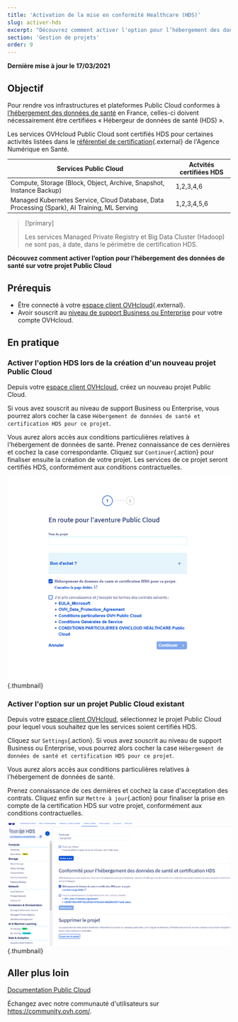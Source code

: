 ```yaml
---
title: 'Activation de la mise en conformité Healthcare (HDS)'
slug: activer-hds
excerpt: "Découvrez comment activer l'option pour l’hébergement des données de santé sur votre projet Public Cloud"
section: 'Gestion de projets'
order: 9
---
```


**Dernière mise à jour le 17/03/2021**

## Objectif

Pour rendre vos infrastructures et plateformes Public Cloud conformes à [l’hébergement des données de santé](https://www.ovhcloud.com/fr/enterprise/certification-conformity/hds/) en France, celles-ci doivent nécessairement être certifiées « Hébergeur de données de santé (HDS) ».

Les services OVHcloud Public Cloud sont certifiés HDS pour certaines activités listées dans le [référentiel de certification](https://esante.gouv.fr/labels-certifications/hds/certification-des-hebergeurs-de-donnees-de-sante){.external} de l'Agence Numérique en Santé.

|Services Public Cloud|Actvités certifiées HDS|
|---|---|
|Compute, Storage (Block, Object, Archive, Snapshot, Instance Backup)|1,2,3,4,6|
|Managed Kubernetes Service, Cloud Database, Data Processing (Spark), AI Training, ML Serving|1,2,3,4,5,6|

> [!primary]
>
> Les services Managed Private Registry et Big Data Cluster (Hadoop) ne sont pas, à date, dans le périmètre de certification HDS.
>

**Découvez comment activer l’option pour l’hébergement des données de santé sur votre projet Public Cloud**

## Prérequis

- Être connecté à votre [espace client OVHcloud](https://www.ovh.com/auth/?action=gotomanager&from=https://www.ovh.com/fr/&ovhSubsidiary=fr){.external}.
- Avoir souscrit au [niveau de support Business ou Enterprise](https://www.ovhcloud.com/fr/support-levels/) pour votre compte OVHcloud.

## En pratique

### Activer l'option HDS lors de la création d'un nouveau projet Public Cloud

Depuis votre [espace client OVHcloud](https://www.ovh.com/auth/?action=gotomanager&from=https://www.ovh.com/fr/&ovhSubsidiary=fr), créez un nouveau projet Public Cloud.

Si vous avez souscrit au niveau de support Business ou Enterprise, vous pourrez alors cocher la case `Hébergement de données de santé et certification HDS pour ce projet`.

Vous aurez alors accès aux conditions particulières relatives à l'hébergement de données de santé. Prenez connaissance de ces dernières et cochez la case correspondante. Cliquez sur `Continuer`{.action} pour finaliser ensuite la création de votre projet. Les services de ce projet seront certifiés HDS, conformément aux conditions contractuelles.

![activer HDS nouveau projet](images/hds-new-project.png){.thumbnail}

### Activer l'option sur un projet Public Cloud existant

Depuis votre [espace client OVHcloud](https://www.ovh.com/auth/?action=gotomanager&from=https://www.ovh.com/fr/&ovhSubsidiary=fr), sélectionnez le projet Public Cloud pour lequel vous souhaitez que les services soient certifiés HDS.

Cliquez sur `Settings`{.action}. Si vous avez souscrit au niveau de support Business ou Enterprise, vous pourrez alors cocher la case `Hébergement de données de santé et certification HDS pour ce projet`.

Vous aurez alors accès aux conditions particulières relatives à l'hébergement de données de santé.

Prenez connaissance de ces dernières et cochez la case d'acceptation des contrats. Cliquez enfin sur `Mettre à jour`{.action} pour finaliser la prise en compte de la certification HDS sur votre projet, conformément aux conditions contractuelles.

![activer HDS projet existant](images/hds-current-project.png){.thumbnail}

## Aller plus loin

[Documentation Public Cloud](./)

Échangez avec notre communauté d'utilisateurs sur <https://community.ovh.com/>.
